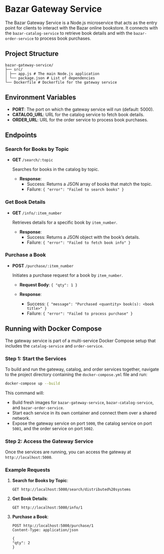 # Bazar Gateway Service

The Bazar Gateway Service is a Node.js microservice that acts as the entry point for clients to interact with the Bazar
online bookstore. It connects with the `bazar-catalog-service` to retrieve book details and with the
`bazar-order-service` to process book purchases.

## Project Structure

```
bazar-gateway-service/
├── src/
│ ├── app.js # The main Node.js application
│ └── package.json # List of dependencies
└── Dockerfile # Dockerfile for the gateway service
```

## Environment Variables

- **PORT**: The port on which the gateway service will run (default: 5000).
- **CATALOG_URL**: URL for the catalog service to fetch book details.
- **ORDER_URL**: URL for the order service to process book purchases.

## Endpoints

### Search for Books by Topic

- **GET** `/search/:topic`

  Searches for books in the catalog by topic.

    - **Response**:
        - Success: Returns a JSON array of books that match the topic.
        - Failure: ```{ "error": "Failed to search books" }```

### Get Book Details

- **GET** `/info/:item_number`

  Retrieves details for a specific book by `item_number`.

    - **Response**:
        - Success: Returns a JSON object with the book’s details.
        - Failure: ```{ "error": "Failed to fetch book info" }```

### Purchase a Book

- **POST** `/purchase/:item_number`

  Initiates a purchase request for a book by `item_number`.

    - **Request Body**: ```{ "qty": 1 }```

    - **Response**:
        - Success: ```{ "message": "Purchased <quantity> book(s): <book title>" }```
        - Failure: ```{ "error": "Failed to process purchase" }```

## Running with Docker Compose

The gateway service is part of a multi-service Docker Compose setup that includes the `catalog-service` and
`order-service`.

### Step 1: Start the Services

To build and run the gateway, catalog, and order services together, navigate to the project directory containing the
`docker-compose.yml` file and run:

```bash
docker-compose up --build
```

This command will:

- Build fresh images for `bazar-gateway-service`, `bazar-catalog-service`, and `bazar-order-service`.
- Start each service in its own container and connect them over a shared network.
- Expose the gateway service on port `5000`, the catalog service on port `5001`, and the order service on port `5002`.

### Step 2: Access the Gateway Service

Once the services are running, you can access the gateway at `http://localhost:5000`.

### Example Requests

1. **Search for Books by Topic**:
   ```
   GET http://localhost:5000/search/distributed%20systems
   ```

2. **Get Book Details**:
   ```
   GET http://localhost:5000/info/1
   ```

3. **Purchase a Book**:
   ```
   POST http://localhost:5000/purchase/1
   Content-Type: application/json

   {
   "qty": 2
   }
   ```
